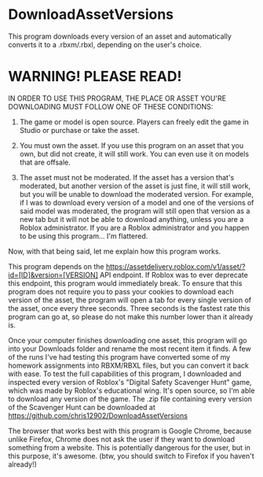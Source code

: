 # DownloadAssetVersions
This program downloads every version of an asset and automatically converts it to a .rbxm/.rbxl, depending on the user's choice.

# WARNING! PLEASE READ!

IN ORDER TO USE THIS PROGRAM, THE PLACE OR ASSET YOU'RE DOWNLOADING MUST FOLLOW ONE OF THESE CONDITIONS:

1. The game or model is open source. Players can freely edit the game in Studio or purchase or take the asset.

2. You must own the asset. If you use this program on an asset that you own, but did not create, it will still work. You can even use it on models that are offsale.

3. The asset must not be moderated. If the asset has a version that's moderated, but another version of the asset is just fine, it will still work, but you will be unable to download the moderated version. For example, if I was to download every version of a model and one of the versions of said model was moderated, the program will still open that version as a new tab but it will not be able to download anything, unless you are a Roblox administrator. If you are a Roblox administrator and you happen to be using this program... I'm flattered.

Now, with that being said, let me explain how this program works.

This program depends on the https://assetdelivery.roblox.com/v1/asset/?id=[ID]&version=[VERSION] API endpoint. If Roblox was to ever deprecate this endpoint, this program would immediately break.
To ensure that this program does not require you to pass your cookies to download each version of the asset, the program will open a tab for every single version of the asset, once every three seconds. Three seconds is the fastest rate this program can go at, so please do not make this number lower than it already is.

Once your computer finishes downloading one asset, this program will go into your Downloads folder and rename the most recent item it finds. A few of the runs I've had testing this program have converted some of my homework assignments into RBXM/RBXL files, but you can convert it back with ease.
To test the full capabilities of this program, I downloaded and inspected every version of Roblox's "Digital Safety Scavenger Hunt" game, which was made by Roblox's educational wing. It's open source, so I'm able to download any version of the game. The .zip file containing every version of the Scavenger Hunt can be downloaded at https://github.com/chris12902/DownloadAssetVersions

The browser that works best with this program is Google Chrome, because unlike Firefox, Chrome does not ask the user if they want to download something from a website. This is potentially dangerous for the user, but in this purpose, it's awesome. (btw, you should switch to Firefox if you haven't already!)
